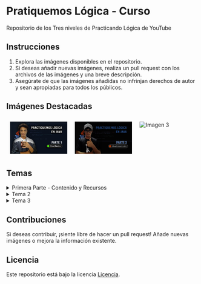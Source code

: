# Pratiquemos Lógica - Curso

Repositorio de los Tres niveles de Practicando Lógica de YouTube

## Instrucciones

1. Explora las imágenes disponibles en el repositorio.
2. Si deseas añadir nuevas imágenes, realiza un pull request con los archivos de las imágenes y una breve descripción.
3. Asegúrate de que las imágenes añadidas no infrinjan derechos de autor y sean apropiadas para todos los públicos.

## Imágenes Destacadas

<div style="display: flex; justify-content: space-between;">
  <img src="Programming Logic parte 1.png" alt="Imagen 1" style="width: 30%; height: auto; margin: 10px;">
  <img src="Programming Logic parte 2.png" alt="Imagen 2" style="width: 30%; height: auto; margin: 10px;">
  <img src="URL_de_la_Imagen_3" alt="Imagen 3" style="width: 30%; height: auto; margin: 10px;">
</div>

## Temas

<details>
  <summary>Primera Parte - Contenido y Recursos</summary>
    <p>00:00:42 - Introducción + Repasar algunos Temas</p>
    <p>00:06:07 - Ejercicio #2 - Suma de Enteros</p>
    <p>00:13:01 - Ejercicio #3 - Debes hacerlo!!!!</p>
    <p>00:13:06 - Ejercicio #4 - Calculadora Básica</p>
    <p>00:24:00 - Ejercicio #5 - Debes resolverlo!!!</p>
    <p>00:24:05 - Ejercicio #6 - Números Primos</p>
    <p>00:34:25 - Ejercicio #7 - Debes Resolverlo!!!</p>
    <p>00:34:30 - Ejercicio #8 - Factorial</p>
    <p>00:45:17 - Ejercicio #9 - Debes Resolverlo!!!</p>
    <p>00:45:22 - Ejercicio #10 - Fibonacci</p>
    <p>00:54:33 - Ejercicio #11 - Debes Resolverlo!!!</p>
    <p>00:54:38 - Ejercicio #12 - Juego Adivinar</p>
    <p>01:06:06 - Final</p>

    📂RECURSOS DEL CURSO
    "No solo te quedes con lo que se ve en el curso, investiga mas" 
    ➡︎Documentacion, Actualizaciones de JDK: [Click aquí](https://docs.oracle.com/en/java/javase/17/)

</details>

<details>
  <summary>Tema 2</summary>
  <p>Contenido del Tema 2: Aquí puedes poner una descripción detallada o información relevante sobre el Tema 2.</p>
</details>

<details>
  <summary>Tema 3</summary>
  <p>Contenido del Tema 3: Aquí puedes poner una descripción detallada o información relevante sobre el Tema 3.</p>
</details>

## Contribuciones

Si deseas contribuir, ¡siente libre de hacer un pull request! Añade nuevas imágenes o mejora la información existente.

## Licencia

Este repositorio está bajo la licencia [Licencia](URL_de_la_Licencia).
